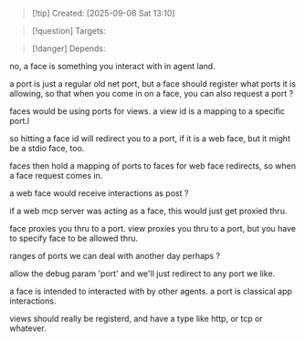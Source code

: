 
>[!tip] Created: [2025-09-06 Sat 13:10]

>[!question] Targets: 

>[!danger] Depends: 

no, a face is something you interact with in agent land.

a port is just a regular old net port, but a face should register what ports it is allowing, so that when you come in on a face, you can also request a port ?

faces would be using ports for views.
a view id is a mapping to a specific port.l

so hitting a face id will redirect you to a port, if it is a web face, but it might be a stdio face, too.

faces then hold a mapping of ports to faces for web face redirects, so when a face request comes in.

a web face would receive interactions as post ?

if a web mcp server was acting as a face, this would just get proxied thru.

face proxies you thru to a port.
view proxies you thru to a port, but you have to specify face to be allowed thru.

ranges of ports we can deal with another day perhaps ?

allow the debug param 'port' and we'll just redirect to any port we like.

a face is intended to interacted with by other agents.  a port is classical app interactions.

views should really be registerd, and have a type like http, or tcp or whatever.
